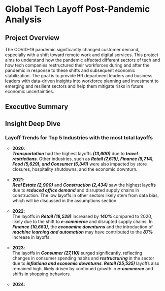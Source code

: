 

# Global Tech Layoff Post-Pandemic Analysis

## Project Overview
The COVID-19 pandemic significantly changed customer demand, especially with a shift toward remote work and digital services. This project aims to understand how the pandemic affected different sectors of tech and how tech companies restructured their workforces during and after the pandemic in response to these shifts and subsequent economic stabilization. The goal is to provide HR department leaders and business leaders with data-driven insights into workforce planning and investment to emerging and resilient sectors and help them mitigate risks in future economic uncertainties.

## Executive Summary

## Insight Deep Dive
### Layoff Trends for Top 5 Industries with the most total layoffs

  
<ul style="list-style-type: circle; font-weight: light;">
  <li>
  <strong>2020</strong>: <br/>
  <strong><em>Transportation</strong></em> had the highest layoffs <strong><em>(13,600)</strong></em> due to <strong><em>travel restrictions</strong></em>. Other industries, such as <strong><em>Retail (7,615),      Finance (5,714), Food (5,629), and Consumer (5,341)</strong></em> were also impacted by store closures, hospitality shutdowns, and the economic downturn.
  </li>
  <br/>
  
  <li>
  <strong>2021</strong>: <br/>
  <strong><em>Real Estate (2,900)</strong></em> and <strong><em>Construction (2,434)</strong></em> saw the highest layoffs due to <strong><em>reduced office demand</em></strong> and disrupted supply chains in       construction. The low layoffs in other sectors likely stem from data bias, which will be discussed in the assumptions section.
  </li>
  <br/>
  
  <li>
  <strong>2022</strong>: <br/>
  The layoffs in <strong><em>Retail (18,528)</strong></em> increased by <strong><em>140%</strong></em> compared to 2020, likely due to the shift to <strong><em>e-commerce</em></strong> and disrupted supply          chains. In <strong><em>Finance (10,663)</strong></em>, the <strong><em>econominc downturns</strong></em> and the introduction of <strong><em>machine learning and automation</strong></em> may have contributed to   the <strong><em>87%</strong></em> increase in layoffs.
  </li>
  <br/>  
  
  <li>
  <strong>2023</strong>: <br/>
  The layoffs in <strong><em>Consumer (27,110)</strong></em> surged significantly, reflecting changes in consumer spending habits and <strong><em>restructuring</strong></em> in the sector due to <strong>            <em>inflationa and economic downturns</strong></em>. <strong><em>Retail (25,535)</strong></em> layoffs also remained high, likely driven by continued growth in <strong><em>e-commerce</strong></em> and shifts      in shopping behaviors.
  </li>
  <br/>

  <li>
  <strong>2024</strong>: <br/>
  
  </li>
  </ul>

